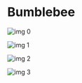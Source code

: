 # Bumblebee

![img 0](https://i.imgur.com/udkn2vd.jpg)

![img 1](https://i.imgur.com/izZGcym.jpg)

![img 2](https://i.imgur.com/odVG5nN.jpg)

![img 3](https://i.imgur.com/5tvN50D.jpg)

